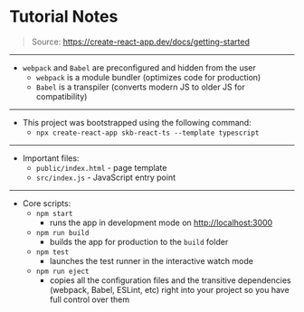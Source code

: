 # Tutorial Notes

> Source: https://create-react-app.dev/docs/getting-started

---
- `webpack` and `Babel` are preconfigured and hidden from the user
    - `webpack` is a module bundler (optimizes code for production)
    - `Babel` is a transpiler (converts modern JS to older JS for compatibility)
---
- This project was bootstrapped using the following command:
    - `npx create-react-app skb-react-ts --template typescript`
---
- Important files:
    - `public/index.html` - page template
    - `src/index.js` - JavaScript entry point
---
- Core scripts:
    - `npm start`
        - runs the app in development mode on [http://localhost:3000](http://localhost:3000)
    - `npm run build`
        - builds the app for production to the `build` folder
    - `npm test` 
        - launches the test runner in the interactive watch mode
    - `npm run eject` 
        - copies all the configuration files and the transitive dependencies (webpack, Babel, ESLint, etc) right into your project so you have full control over them